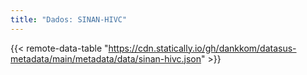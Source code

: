 ```yaml
---
title: "Dados: SINAN-HIVC"
---
```


{{< remote-data-table "https://cdn.statically.io/gh/dankkom/datasus-metadata/main/metadata/data/sinan-hivc.json" >}}
